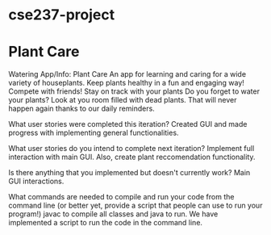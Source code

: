# cse237-project
# Plant Care

Watering App/Info: Plant Care
An app for learning and caring for a wide variety of houseplants. Keep plants healthy in a fun and engaging way! Compete with friends! Stay on track with your plants
Do you forget to water your plants? Look at you room filled with dead plants. That will never happen again thanks to our daily reminders.


What user stories were completed this iteration?
Created GUI and made progress with implementing general functionalities. 

What user stories do you intend to complete next iteration?
Implement full interaction with main GUI. Also, create plant reccomendation functionality.

Is there anything that you implemented but doesn't currently work?
Main GUI interactions.

What commands are needed to compile and run your code from the command line (or better yet, provide a script that people can use to run your program!)
javac to compile all classes and java to run. We have implemented a script to run the code in the command line.
